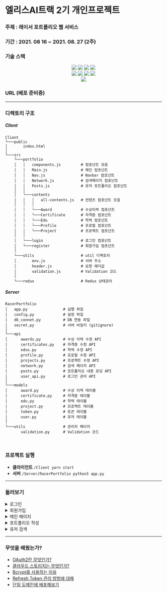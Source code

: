 # 엘리스AI트랙 2기 개인프로젝트

### 주제 : 레이서 포트폴리오 웹 서비스
### 기간 : 2021. 08 16 ~ 2021. 08. 27 (2주)
### 기술 스택
<div align="center">

<img src="https://img.shields.io/badge/React-61DAFB?style=flat-square&logo=React&logoColor=white"/>
<img src="https://img.shields.io/badge/Redux-764ABC?style=flat-square&logo=Redux&logoColor=white"/>
<img src="https://img.shields.io/badge/StyledComponents-DB7093?style=flat-square&logo=styled-components&logoColor=white"/>
<img src="https://img.shields.io/badge/ReactRouter-CA4245?style=flat-square&logo=ReactRouter&logoColor=white"/>
<br/>

<img src="https://img.shields.io/badge/Flask-000000?style=flat-square&logo=Flask&logoColor=white"/>
<img src="https://img.shields.io/badge/JWT-000000?style=flat-square&logo=jsonwebtokens&logoColor=white"/>
<img src="https://img.shields.io/badge/MySQL-4479A1?style=flat-square&logo=mysql&logoColor=white"/>
<img src="https://img.shields.io/badge/OAuth2-4285F4?style=flat-square&logo=google&logoColor=white"/>
<br/>

<img src="https://img.shields.io/badge/Azure-0078D4?style=flat-square&logo=microsoftazure&logoColor=white"/>
</div>

### URL (배포 준비중)

---

### 디렉토리 구조
##### Client
```
Client
└───public
│       index.html
│          
└───src
    └───portfolio
    │   │   components.js         # 컴포넌트 모음
    │   │   Main.js               # 메인 컴포넌트
    │   │   Nav.js                # Navbar 컴포넌트
    │   │   Network.js            # 검색페이지 컴포넌트
    │   │   Posts.js              # 유저 포트폴리오 컴포넌트
    │   │
    │   └───contents
    │   │   │   all-contents.js   # 컨텐츠 컴포넌트 모음
    │   │   │
    │   │   └───Award             # 수상이력 컴포넌트
    │   │   └───Certificate       # 자격증 컴포넌트
    │   │   └───Edu               # 학력 컴포넌트
    │   │   └───Profile           # 프로필 컴포넌트
    │   │   └───Project           # 프로젝트 컴포넌트
    │   │
    │   └───login                 # 로그인 컴포넌트
    │   └───register              # 회원가입 컴포넌트
    │
    └───utils                     # util 디렉토리
    │       env.js                # 서버 주소
    │       header.js             # 요청 헤더값
    │       validation.js         # Validation 코드
    │
    └───redux                     # Redux 상태관리
```

##### Server
```
RacerPortfolio
│   app.py                # 실행 파일
│   config.py             # 설정 파일
│   db_connet.py          # DB 연동 파일
│   secret.py             # 서버 비밀키 (gitignore)
│
└───api
│      awards.py          # 수상 이력 수정 API
│      certificates.py    # 자격증 수정 API
│      edus.py            # 학력 수정 API
│      profile.py         # 프로필 수정 API
│      projects.py        # 프로젝트 수정 API
│      network.py         # 검색 페이지 API
│      posts.py           # 포트폴리오 내용 로딩 API
│      user_api.py        # 로그인 관리 API
│
└───models
│      award.py           # 수상 이력 테이블
│      certificate.py     # 자격증 테이블
│      edu.py             # 학력 테이블
│      project.py         # 프로젝트 테이블
│      token.py           # 토큰 테이블
│      user.py            # 유저 테이블
│
└───utils                 # 관리자 페이지
       validation.py      # Validation 코드
```

<br/>

### 프로젝트 실행
- **클라이언트**
`/Client yarn start`
- **서버**
`/Server/RacerPortfolio python3 app.py`

---

### 둘러보기

<details>
    <summary> 로그인 </summary>
    <img src=https://user-images.githubusercontent.com/22339356/132104178-32a419f2-1c30-4c7b-81ad-4281b956a453.png width="800">
</details>

<details>
    <summary> 회원가입 </summary>
    <img src=https://user-images.githubusercontent.com/22339356/132104183-3ad8fe1a-971c-4166-bbbb-803d4ba42adc.png width="800">
</details>

<details>
    <summary> 메인 페이지 </summary>
    <img src=https://user-images.githubusercontent.com/22339356/132104180-0a926752-ac3a-4eb4-b547-5304311926ad.png width="800">
</details>

<details>
    <summary> 포트폴리오 작성 </summary>
    <img src=https://user-images.githubusercontent.com/22339356/132104182-014a8a39-fbe2-41d4-bda5-8e23a7b64890.png width="800">
</details>

<details>
    <summary> 유저 검색 </summary>
    <img src=https://user-images.githubusercontent.com/22339356/132104176-ffdc0392-41fe-4932-b72e-0ce15155a59d.png width="800">
</details>

---

### 무엇을 배웠는가?

- [OAuth2란 무엇인가?](https://hee-jae.tistory.com/6?category=882483)
- [클라우드 스토리지는 무엇인가?](https://hee-jae.tistory.com/5?category=882483)
- [Bcrypt를 사용하는 이유](https://hee-jae.tistory.com/4?category=882483)
- [Refresh Token 관리 방법에 대해](https://hee-jae.tistory.com/3?category=882483)
- [단일 도메인에 배포해보기](https://hee-jae.tistory.com/2?category=882483)
